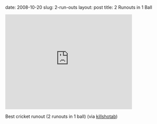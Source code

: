 date: 2008-10-20
slug: 2-run-outs
layout: post
title: 2 Runouts in 1 Ball


<iframe width="400" height="300" src="http://www.youtube.com/embed/f_HoQL5ub1c?wmode=transparent&autohide=1&egm=0&hd=1&iv_load_policy=3&modestbranding=1&rel=0&showinfo=0&showsearch=0" frameborder="0" allowfullscreen></iframe><p>Best cricket runout (2 runouts in 1 ball) (via <a href="http://youtube.com/user/killshotab" target="_blank">killshotab</a>)</p>
